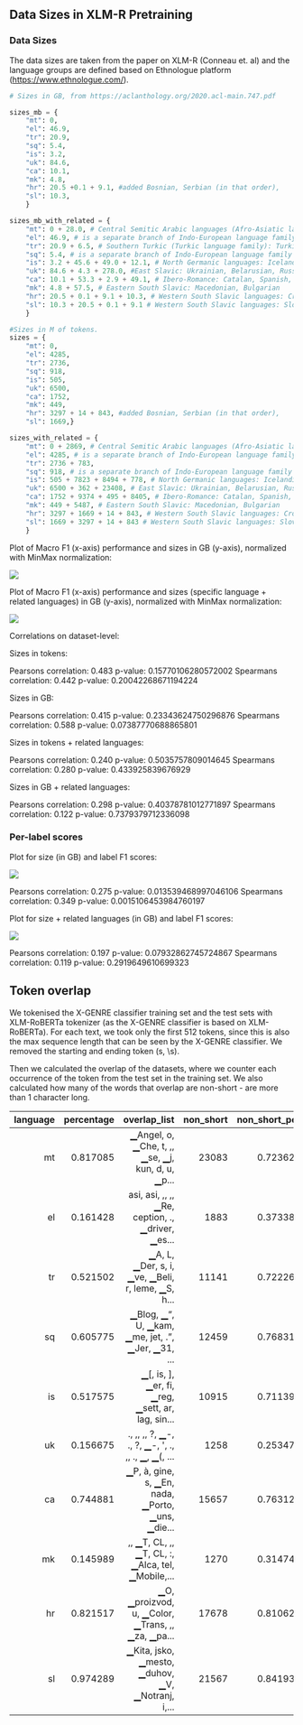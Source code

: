 ## Data Sizes in XLM-R Pretraining


### Data Sizes

The data sizes are taken from the paper on XLM-R (Conneau et. al) and the language groups are defined based on Ethnologue platform (https://www.ethnologue.com/).

```python
# Sizes in GB, from https://aclanthology.org/2020.acl-main.747.pdf

sizes_mb = {
	"mt": 0,
	"el": 46.9,
	"tr": 20.9,
	"sq": 5.4,
	"is": 3.2,
	"uk": 84.6,
	"ca": 10.1,
	"mk": 4.8,
	"hr": 20.5 +0.1 + 9.1, #added Bosnian, Serbian (in that order), 
	"sl": 10.3,
	}

sizes_mb_with_related = {
	"mt": 0 + 28.0, # Central Semitic Arabic languages (Afro-Asiatic language family): Maltese, Arabic
	"el": 46.9, # is a separate branch of Indo-European language family and has no direct descendants that could be added
	"tr": 20.9 + 6.5, # Southern Turkic (Turkic language family): Turkish, Azerbaijani
	"sq": 5.4, # is a separate branch of Indo-European language family and has no direct descendants that could be added
	"is": 3.2 + 45.6 + 49.0 + 12.1, # North Germanic languages: Icelandic, Danish, Norwegian, Swedish
	"uk": 84.6 + 4.3 + 278.0, #East Slavic: Ukrainian, Belarusian, Russian
	"ca": 10.1 + 53.3 + 2.9 + 49.1, # Ibero-Romance: Catalan, Spanish, Galician, Portuguese
	"mk": 4.8 + 57.5, # Eastern South Slavic: Macedonian, Bulgarian
	"hr": 20.5 + 0.1 + 9.1 + 10.3, # Western South Slavic languages: Croatian, Bosnian, Serbian, Slovenian (in that order)
	"sl": 10.3 + 20.5 + 0.1 + 9.1 # Western South Slavic languages: Slovenian, Croatian, Bosnian, Serbian (in that order)
	}

#Sizes in M of tokens.
sizes = {
	"mt": 0,
	"el": 4285, 
	"tr": 2736,
	"sq": 918,
	"is": 505,
	"uk": 6500,
	"ca": 1752,
	"mk": 449,
	"hr": 3297 + 14 + 843, #added Bosnian, Serbian (in that order), 
	"sl": 1669,}

sizes_with_related = {
	"mt": 0 + 2869, # Central Semitic Arabic languages (Afro-Asiatic language family): Maltese, Arabic
	"el": 4285, # is a separate branch of Indo-European language family and has no direct descendants that could be added
	"tr": 2736 + 783,
	"sq": 918, # is a separate branch of Indo-European language family and has no direct descendants that could be added
	"is": 505 + 7823 + 8494 + 778, # North Germanic languages: Icelandic, Danish, Norwegian, Swedish
	"uk": 6500 + 362 + 23408, # East Slavic: Ukrainian, Belarusian, Russian
	"ca": 1752 + 9374 + 495 + 8405, # Ibero-Romance: Catalan, Spanish, Galician, Portuguese
	"mk": 449 + 5487, # Eastern South Slavic: Macedonian, Bulgarian 
	"hr": 3297 + 1669 + 14 + 843, # Western South Slavic languages: Croatian, Slovenian, Bosnian, Serbian (in that order)
	"sl": 1669 + 3297 + 14 + 843 # Western South Slavic languages: Slovenian, Croatian, Bosnian, Serbian (in that order)
	}
```

Plot of Macro F1 (x-axis) performance and sizes in GB (y-axis), normalized with MinMax normalization:

![](figures/sizes_impact.png)

Plot of Macro F1 (x-axis) performance and sizes (specific language + related languages) in GB (y-axis), normalized with MinMax normalization:

![](figures/sizes_with_related_lang_impact.png)

Correlations on dataset-level:

Sizes in tokens:

Pearsons correlation: 0.483
p-value: 0.15770106280572002
Spearmans correlation: 0.442
p-value: 0.20042268671194224

Sizes in GB:

Pearsons correlation: 0.415
p-value: 0.23343624750296876
Spearmans correlation: 0.588
p-value: 0.07387770688865801

Sizes in tokens + related languages:

Pearsons correlation: 0.240
p-value: 0.5035757809014645
Spearmans correlation: 0.280
p-value: 0.433925839676929

Sizes in GB + related languages:

Pearsons correlation: 0.298
p-value: 0.40378781012771897
Spearmans correlation: 0.122
p-value: 0.7379379712336098

### Per-label scores

Plot for size (in GB) and label F1 scores:

![](figures/size-label-scores-impact.png)

Pearsons correlation: 0.275
p-value: 0.013539468997046106
Spearmans correlation: 0.349
p-value: 0.0015106453984760197


Plot for size + related languages (in GB) and label F1 scores:

![](figures/size-related-label-scores-impact.png)

Pearsons correlation: 0.197
p-value: 0.07932862745724867
Spearmans correlation: 0.119
p-value: 0.2919649610699323

## Token overlap

We tokenised the X-GENRE classifier training set and the test sets with XLM-RoBERTa tokenizer (as the X-GENRE classifier is based on XLM-RoBERTa). For each text, we took only the first 512 tokens, since this is also the max sequence length that can be seen by the X-GENRE classifier. We removed the starting and ending token (s, \s).

Then we calculated the overlap of the datasets, where we counter each occurrence of the token from the test set in the training set. We also calculated how many of the words that overlap are non-short - are more than 1 character long.

| language | percentage | overlap_list | non_short | non_short_per |
|---:|---:|---:|---:|---:|
| mt | 0.817085 | ▁Angel, o, ▁Che, t, ,, ▁se, ▁j, kun, d, u, ▁p... | 23083 | 0.723628 |
| el | 0.161428 | asi, asi, ,, ,, ▁Re, ception, ., ▁driver, ▁es... | 1883 | 0.373389 |
| tr | 0.521502 | ▁A, L, ▁Der, s, i, ▁ve, ▁Beli, r, leme, ▁S, h... | 11141 | 0.722269 |
| sq | 0.605775 | ▁Blog, ▁“, U, ▁kam, ▁me, jet, .”, ▁Jer, ▁31, ... | 12459 | 0.768315 |
| is | 0.517575 | ▁[, is, ], ▁er, fi, ▁reg, ▁sett, ar, lag, sin... | 10915 | 0.711399 |
| uk | 0.156675 | ., ,, ,, ?, ▁-, ., ?, ▁-, ', ., ,, ., ▁, ▁(, ... | 1258 | 0.253476 |
| ca | 0.744881 | ▁P, à, gine, s, ▁En, nada, ▁Porto, ▁uns, ▁die... | 15657 | 0.763123 |
| mk | 0.145989 | ,, ▁T, CL, ,, ▁T, CL, :, ▁Alca, tel, ▁Mobile,... | 1270 | 0.314746 |
| hr | 0.821517 | ▁O, ▁proizvod, u, ▁Color, ▁Trans, ,, ▁za, ▁pa... | 17678 | 0.810620 |
| sl | 0.974289 | ▁Kita, jsko, ▁mesto, ▁duhov, ▁V, ▁Notranj, i,... | 21567 | 0.841935 |